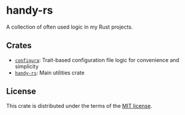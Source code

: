 # handy-rs

A collection of often used logic in my Rust projects.

## Crates

* [`configura`](./configura/README.md): Trait-based configuration file logic for convenience and simplicity
* [`handy-rs`](./handy-rs/README.md): Main utilities crate

## License

This crate is distributed under the terms of the [MIT license](LICENSE).
